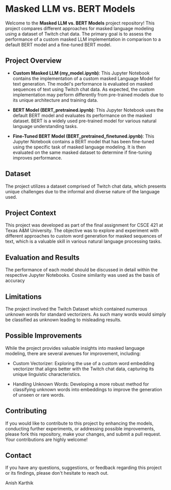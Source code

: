 # Masked LLM vs. BERT Models

Welcome to the **Masked LLM vs. BERT Models** project repository! This project compares different approaches for masked language modeling using a dataset of Twitch chat data. The primary goal is to assess the performance of a custom masked LLM implementation in comparison to a default BERT model and a fine-tuned BERT model.

## Project Overview

- **Custom Masked LLM (my_model.ipynb)**: This Jupyter Notebook contains the implementation of a custom masked Language Model for text generation. The model's performance is evaluated on masked sequences of text using Twitch chat data. As expected, the custom implementation may perform differently from pre-trained models due to its unique architecture and training data.

- **BERT Model (BERT_pretrained.ipynb)**: This Jupyter Notebook uses the default BERT model and evaluates its performance on the masked dataset. BERT is a widely used pre-trained model for various natural language understanding tasks.

- **Fine-Tuned BERT Model (BERT_pretrained_finetuned.ipynb)**: This Jupyter Notebook contains a BERT model that has been fine-tuned using the specific task of masked language modeling. It is then evaluated on the same masked dataset to determine if fine-tuning improves performance.

## Dataset

The project utilizes a dataset comprised of Twitch chat data, which presents unique challenges due to the informal and diverse nature of the language used.

## Project Context

This project was developed as part of the final assignment for CSCE 421 at Texas A&M University. The objective was to explore and experiment with different approaches to custom word generation for masked sequences of text, which is a valuable skill in various natural language processing tasks.

## Evaluation and Results

The performance of each model should be discussed in detail within the respective Jupyter Notebooks. Cosine similarity was used as the basis of accuracy

## Limitations

The project involved the Twitch Dataset which contained numerous unknown words for standard vectorizers. As such many words would simply be classified as unknown leading to misleading results. 

## Possible Improvements

While the project provides valuable insights into masked language modeling, there are several avenues for improvement, including:

- Custom Vectorizer: Exploring the use of a custom word embedding vectorizer that aligns better with the Twitch chat data, capturing its unique linguistic characteristics.

- Handling Unknown Words: Developing a more robust method for classifying unknown words into embeddings to improve the generation of unseen or rare words.

## Contributing

If you would like to contribute to this project by enhancing the models, conducting further experiments, or addressing possible improvements, please fork this repository, make your changes, and submit a pull request. Your contributions are highly welcome!

## Contact

If you have any questions, suggestions, or feedback regarding this project or its findings, please don't hesitate to reach out.

Anish Karthik
